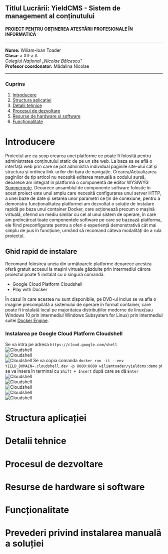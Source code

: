 
## **Titlul Lucrării:** YieldCMS - Sistem de management al conținutului  
#### PROIECT PENTRU OBŢINEREA ATESTĂRII PROFESIONALE ÎN INFORMATICĂ   
---  

**Nume:** Wiliam-Ioan Toader  
**Clasa:** a XII-a A  
*Colegiul Național „Nicolae Bălcescu”*  
**Profesor coordonator:** Mădalina Nicolae  

---  

### Cuprins  

1. [Introducere](#Introducere)  
2. [Structura aplicației](#Structura-aplicației)  
3. [Detalii tehnice](#Detalii-tehnice)  
4. [Procesul de dezvoltare](#Procesul-de-dezvoltare)  
5. [Resurse de hardware si software](#Resurse-de-hardware-si-software)  
6. [Funcționalitate](#Funcționalitate)  


# Introducere  
Proiectul are ca scop crearea unei platforme ce poate fi folosită pentru administratea conținutului static de pe un site web. La baza sa se află o interfață web prin care se pot administra individual paginile site-ului cât și structura și ordinea link-urilor din bara de navigație. Crearea/Actualizarea paginilor de tip articol nu necesită editarea manuală a codului sursă, deoarece am integrat in platformă o componentă de editor WYSIWYG [Summernote](https://summernote.org/). Deoarece ansamblul de componente software folosite în acest proiect este unul amplu care necesită configurarea unui server HTTP, a unei baze de date și setarea unor parametri ce țin de conexiune, pentru a demonstra funcționalitatea platformei am dezvoltat o soluție de instalare rapidă pe baza unui container Docker, care acționează precum o mașină virtuală, oferind un mediu similar cu cel al unui sistem de operare, în care am preîncărcat toate componentele software pe care se bazează platforma, ele fiind preconfigurate pentru a oferi o experiență demonstrativă cât mai simplu de pus în funcțiune, urmând să recomand câteva modalități de a rula proiectul.  
  
## Ghid rapid de instalare  
Recomand folosirea uneia din următoarele platforme deoarece acestea oferă gratuit accesul la mașini virtuale găzduite prin intermediul cărora proiectul poate fi instalat cu o singură comandă.  
- Google Cloud Platform Cloudshell  
- Play with Docker  

În cazul în care acestea nu sunt disponibile, pe DVD-ul inclus se va afla o imagine precompilată a sistemului de operare în format container, care poate fi instalată local pe majoritatea distribuțiilor moderne de linux(sau Windows 10 prin intermediul Windows Subsystem for Linux) prin intermediul suitei [Docker Engine](https://docs.docker.com/engine/install/).  
  
### Instalarea pe Google Cloud Platform Cloudshell  
Se va intra pe adresa `https://cloud.google.com/shell`  
![Cloudshell](https://github.com/williamtoader/documentatie-proiect-atestat/blob/main/cloudshell-screenshots/cs.png?raw=true)  
![Cloudshell](https://github.com/williamtoader/documentatie-proiect-atestat/blob/main/cloudshell-screenshots/1.PNG?raw=true)  
![Cloudshell](https://github.com/williamtoader/documentatie-proiect-atestat/blob/main/cloudshell-screenshots/2.PNG?raw=true) 
Se va copia comanda `docker run -it --env YIELD_DOMAIN=.cloudshell.dev -p 8080:8080 wiliamtoader/yieldcms:demo` și se va insera în terminal cu `Shift + Insert` după care se dă `Enter`
![Cloudshell](https://github.com/williamtoader/documentatie-proiect-atestat/blob/main/cloudshell-screenshots/3.PNG?raw=true)  
![Cloudshell](https://github.com/williamtoader/documentatie-proiect-atestat/blob/main/cloudshell-screenshots/4.png?raw=true)  
![Cloudshell](https://github.com/williamtoader/documentatie-proiect-atestat/blob/main/cloudshell-screenshots/5.png?raw=true)  
![Cloudshell](https://github.com/williamtoader/documentatie-proiect-atestat/blob/main/cloudshell-screenshots/6.png?raw=true)  
![Cloudshell](https://github.com/williamtoader/documentatie-proiect-atestat/blob/main/cloudshell-screenshots/7.png?raw=true)  

# Structura aplicației  

# Detalii tehnice  

# Procesul de dezvoltare  

# Resurse de hardware si software  

# Funcționalitate  

# Prevederi privind instalarea manuală a soluției  
